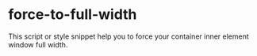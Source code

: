 # force-to-full-width
This script or style snippet help you to force your container inner element window full width.
